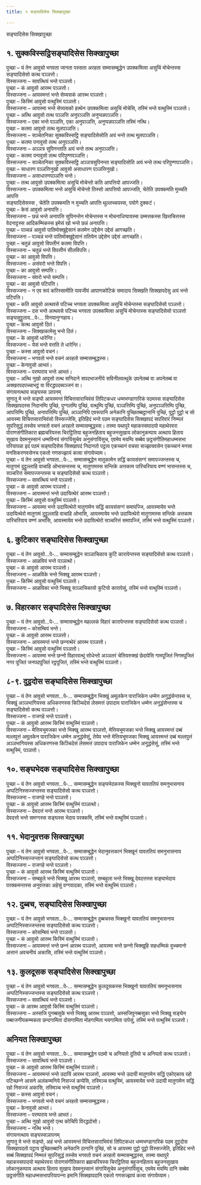 ```yaml
---
title: १ सङ्घादिसेस सिक्खापुच्छा

---
```

सङ्घादिसेस सिक्खापुच्छा  


## १. सुक्कविस्सट्ठिसङ्घादिसेस सिक्खापुच्छा

पुच्छा – यं तेन आवुसो भगवता जानता पस्सता अरहता सम्मासम्बुद्धेन उपक्कमित्वा असुचिं मोचेन्तस्स सङ्घादिसेसो कत्थ पञ्ञत्तो।  
विस्सज्जना – सावत्थियं भन्ते पञ्ञत्तो।  
पुच्छा – कं आवुसो आरब्भ पञ्ञत्तो।  
विस्सज्जना – आयस्मन्तं भन्ते सेय्यसकं आरब्भ पञ्ञत्तो।  
पुच्छा – किस्मिं आवुसो वत्थुस्मिं पञ्ञत्तो।  
विस्सज्जना – आयस्मा भन्ते सेय्यसको हत्थेन उपक्कमित्वा असुचिं मोचेसि, तस्मिं भन्ते वत्थुस्मिं पञ्ञत्तो।  
पुच्छा – अत्थि आवुसो तत्थ पञ्ञत्ति अनुपञ्ञत्ति अनुप्पन्नपञ्ञत्ति।  
विस्सज्जना – एका भन्ते पञ्ञत्ति, एका अनुपञ्ञत्ति, अनुप्पन्नपञ्ञत्ति तस्मिं नत्थि।  
पुच्छा – कतमा आवुसो तत्थ मूलपञ्ञत्ति।  
विस्सज्जना – सञ्चेतनिका सुक्कविस्सट्ठि सङ्घादिसेसोति अयं भन्ते तत्थ मूलपञ्ञत्ति।  
पुच्छा – कतमा पनावुसो तत्थ अनुपञ्ञत्ति।  
विस्सज्जना – अञ्ञत्र सुपिनन्ताति अयं भन्ते तत्थ अनुपञ्ञत्ति।  
पुच्छा – कतमा पनावुसो तत्थ परिपुण्णपञ्ञत्ति।  
विस्सज्जना – सञ्चेतनिका सुक्कविस्सट्ठि अञ्ञत्रसुपिनन्ता सङ्घादिसोति अयं भन्ते तत्थ परिपुण्णपञ्ञत्ति।  
पुच्छा – साधारण पञ्ञत्तिनुखो आवुसो असाधारण पञ्ञत्तिनुखो।  
विस्सज्जना – असाधारणपञ्ञत्ति भन्ते।  
पुच्छा – तत्थ आवुसो उपक्कमित्वा असुचिं मोचेन्तो कति आपत्तियो आपज्जति।  
विस्सज्जना – उपक्कमित्वा भन्ते असुचिं मोचेन्तो तिस्सो आपत्तियो आपज्जति, चेतेति उपक्कमति मुच्चति आपत्ति  
सङ्घादिसेसस्स , चेतेति उपक्कमति न मुच्चति आपत्ति थुल्लच्चयस्स, पयोगे दुक्कटं।  
पुच्छा – केसं आवुसो अनापत्ति।  
विस्सज्जना – छन्नं भन्ते अनापत्ति सुपिनन्तेन मोचेन्तस्स न मोचनाधिप्पायस्स उम्मत्तकस्स खित्तचित्तस्स वेदनाट्टस्स आदिकम्मिकस्स इमेसं खो भन्ते छन्नं अनापत्ति।  
पुच्छा – पञ्चन्नं आवुसो पातिमोक्खुद्देसानं कतमेन उद्देसेन उद्देसं आगच्छति।  
विस्सज्जना – पञ्चन्नं भन्ते पातिमोक्खुद्देसानं ततियेन उद्देसेन उद्देसं आगच्छति।  
पुच्छा – चतुन्नं आवुसो विपत्तीनं कतमा विपत्ति।  
विस्सज्जना – चतुन्नं भन्ते विपत्तीनं सीलविपत्ति।  
पुच्छा – का आवुसो विपत्ति।  
विस्सज्जना – असंवरो भन्ते विपत्ति।  
पुच्छा – का आवुसो सम्पत्ति।  
विस्सज्जना – संवरो भन्ते सम्पत्ति।  
पुच्छा – का आवुसो पटिपत्ति।  
विस्सज्जना – न एव रूपं करिस्सामीति यावजीवं आपाणकोटिकं समादाय सिक्खति सिक्खापदेसु अयं भन्ते पटिपत्ति।  
पुच्छा – कति आवुसो अत्थवसे पटिच्च भगवता उपक्कमित्वा असुचिं मोचेन्तस्स सङ्घादिसेसो पञ्ञत्तो।  
विस्सज्जना – दस भन्ते अत्थवसे पटिच्च भगवता उपक्कमित्वा असुचिं मोचेन्तस्स सङ्घादिसेसो पञ्ञत्तो सङ्घसुट्ठुताय…पे॰… विनयानुग्गहाय।  
पुच्छा – कत्थ आवुसो ठितं।  
विस्सज्जना – सिक्खाकामेसु भन्ते ठितं।  
पुच्छा – के आवुसो धारेन्ति।  
विस्सज्जना – येसं भन्ते वत्तति ते धारेन्ति।  
पुच्छा – कस्स आवुसो वचनं।  
विस्सज्जना – भगवतो भन्ते वचनं अरहतो सम्मासम्बुद्धस्स।  
पुच्छा – केनावुसो आभतं।  
विस्सज्जना – परम्पराय भन्ते आभतं।  
पुच्छा – अत्थि नुखो आवुसो तत्थ सनिदाने सपदभाजनीये सविनीतवत्थुके उपनेतब्बं वा अपनेतब्बं वा अक्खरपदपच्चाभट्ठं वा विरद्धपदब्यञ्जनं वा।  
संगायनत्थाय सङ्घस्स ञापनम्  
सुणातु मे भन्ते सङ्घो आयस्मन्तं विचित्तसाराभिवंसं तिपिटकधर धम्मभण्डागारिकं पठमस्स सङ्घादिसेस सिक्खापदस्स निदानम्पि पुच्छिं, पुग्गलम्पि पुच्छिं, वत्थुम्पि पुच्छिं, पञ्ञत्तिम्पि पुच्छिं, अनुपञ्ञत्तिम्पि पुच्छि, आपत्तिम्पि पुच्छिं, अनापत्तिम्पि पुच्छिं, अञ्ञानिपि एवरूपानि अनेकानि पुच्छितब्बट्ठानानि पुच्छिं, पुट्ठो पुट्ठो च सो आयस्मा विचित्तसाराभिवंसो विस्सज्जेसि, इतिहिदं भन्ते पठम सङ्घादिसेस सिक्खापदं सपरिवारं निम्मलं सुपरिसुद्धं तस्सेव भगवतो वचनं अरहतो सम्मासम्बुद्धस्स। तस्मा यथापुरे महाकस्सपादयो महाथेरवरा पोराणसंगीतिकारा ब्रह्मचरियस्स चिरट्ठितिया बहुजनहिताय बहुजनसुखाय लोकानुकम्पाय अत्थाय हिताय सुखाय देवमनुस्सानं धम्मविनयं संगायिंसुचेव अनुसंगायिंसुच, एवमेव मयम्पि सब्बेव छट्ठसंगीतिमहाधम्मसभा परियापन्ना इदं पठमं सङ्घादिसेस सिक्खापदं निदानतो पट्ठाय एकच्चानं वचसा सज्झायवसेन एकच्चानं मनसा मनसिकरणवसेनच एकतो गणसज्झायं कत्वा संगायेय्याम।  
पुच्छा – यं तेन आवुसो भगवता…पे॰… सम्मासम्बुद्धेन मातुकामेन सद्धिं कायसंसग्गं समापज्जन्तस्स च, मातुगामं दुट्ठुल्लाहि वाचाहि ओभासन्तस्स च, मातुगामस्स सन्तिके अत्तकाम पारिचरियाय वण्णं भासन्तस्स च, सञ्चरित्तं समापज्जन्तस्स च सङ्घादिसेसो कत्थ पञ्ञत्तो।  
विस्सज्जना – सावत्थियं भन्ते पञ्‍ञत्तो।  
पुच्छा – कं आवुसो आरब्भ पञ्‍ञत्तो।  
विस्सज्‍जना – आयस्मन्तं भन्ते उदायित्थेरं आरब्भ पञ्‍ञत्तो।  
पुच्छा – किस्मिं आवुसो वत्थुस्मिं पञ्‍ञत्तो।  
विस्सज्‍जना – आयस्मा भन्ते उदायित्थेरो मातुगामेन सद्धिं कायसंसग्गं समापज्‍जि, आयस्मायेव भन्ते उदायित्थेरो मातुगामं दुट्ठुल्‍लाहि वाचाहि ओभासि, आयस्मायेव भन्ते उदायित्थेरो मातुगामस्स सन्तिके अत्तकाम पारिचरियाय वण्णं अभासि, आयस्मायेव भन्ते उदायित्थेरो सञ्‍चरित्तं समापज्‍जिं, तस्मिं भन्ते वत्थुस्मिं पञ्‍ञत्तो।  


## ६. कुटिकार सङ्घादिसेस सिक्खापुच्छा

पुच्छा – यं तेन आवुसो…पे॰… सम्मासम्बुद्धेन सञ्‍ञाचिकाय कुटिं कारापेन्तस्स सङ्घादिसेसो कत्थ पञ्‍ञत्तो।  
विस्सज्‍जना – आळवियं भन्ते पञ्‍ञत्थो।  
पुच्छा – कं आवुसो आरब्भ पञ्‍ञत्तो।  
विस्सज्‍जना – आळविके भन्ते भिक्खू आरब्भ पञ्‍ञत्तो।  
पुच्छा – किस्मिं आवुसो वत्थुस्मिं पञ्‍ञत्तो।  
विस्सज्‍जना – आळविका भन्ते भिक्खू सञ्‍ञाचिकायो कुटियो कारापेसुं, तस्मिं भन्ते वत्थुस्मिं पञ्‍ञत्तो।  


## ७. विहारकार सङ्घादिसेस सिक्खापुच्छा

पुच्छा – यं तेन आवुसो…पे॰… सम्मासम्बुद्धेन महल्‍लकं विहारं कारापेन्तस्स सङ्घादिसेसो कत्थ पञ्‍ञत्तो।  
विस्सज्‍जना – कोसम्बियं भन्ते।  
पुच्छा – कं आवुसो आरब्भ पञ्‍ञत्तो।  
विस्सज्‍जना – आयस्मन्तं भन्ते छन्‍नत्थेरं आरब्भ पञ्‍ञत्तो।  
पुच्छा – किस्मिं आवुसो वत्थुस्मिं पञ्‍ञत्तो।  
विस्सज्‍जना – आयस्मा भन्ते छन्‍नो विहारवत्थुं सोधेन्तो अञ्‍ञतरं चेतियरुक्खं छेदापेसि गामपूजितं निगमपूजितं नगर पूजितं जनपदपूजितं रट्ठपूजितं, तस्मिं भन्ते वत्थुस्मिं पञ्‍ञत्तो।  


## ८-९. दुट्ठदोस सङ्घादिसेस सिक्खापुच्छा

पुच्छा – यं तेन आवुसो भगवता…पे॰… सम्मासम्बुद्धेन भिक्खुं अमूलकेन पाराजिकेन धम्मेन अनुद्धंसेन्तस्स च, भिक्खुं अञ्‍ञभागियस्स अधिकरणस्स किञ्‍चिदेसं लेसमत्तं उपादाय पाराजिकेन धम्मेन अनुद्धंसेन्तस्स च सङ्घादिसेसो कत्थ पञ्‍ञत्तो।  
विस्सज्‍जना – राजगहे भन्ते पञ्‍ञत्तो।  
पुच्छा – कं आवुसो आरब्भ किस्मिं वत्थुस्मिं पञ्‍ञत्तो।  
विस्सज्‍जना – मेत्तियभूमजका भन्ते भिक्खू आरब्भ पञ्‍ञत्तो, मेत्तियभूमजका भन्ते भिक्खू आयस्मन्तं दब्बं मल्‍लपुत्तं अमूलकेन पाराजिकेन धम्मेन अनुद्धंसेसुं, तेयेव भन्ते मेत्तियभूमजका भिक्खू आयस्मन्तं दब्बं मल्‍लपुत्तं अञ्‍ञभागियस्स अधिकरणस्स किञ्‍चिदेसं लेसमत्तं उपादाय पाराजिकेन धम्मेन अनुद्धंसेसुं, तस्मिं भन्ते वत्थुस्मिं, पञ्‍ञत्तो।  


## १०. सङ्घभेदक सङ्घादिसेस सिक्खापुच्छा

पुच्छा – यं तेन आवुसो भगवता…पे॰… सम्मासम्बुद्धेन सङ्घभेदकस्स भिक्खुनो यावततियं समनुभासनाय अप्पटिनिस्सज्‍जन्तस्स सङ्घादिसेसो कत्थ पञ्‍ञत्तो।  
विस्सज्‍जना – राजगहे भन्ते पञ्‍ञत्तो।  
पुच्छा – कं आवुसो आरब्भ किस्मिं वत्थुस्मिं पञ्‍ञत्थो।  
विस्सज्‍जना – देवदत्तं भन्ते आरब्भ पञ्‍ञत्तो।  
देवदत्तो भन्ते समग्गस्स सङ्घस्स भेदाय परक्‍कमि, तस्मिं भन्ते वत्थुस्मिं पञ्‍ञत्तो।  


## ११. भेदानुवत्तक सिक्खापुच्छा

पुच्छा – यं तेन आवुसो भगवता…पे॰… सम्मासम्बुद्धेन भेदानुवत्तकानं भिक्खूनं यावततियं समनुभासनाय अप्पटिनिस्सज्‍जन्तानं सङ्घादिसेसो कत्थ पञ्‍ञत्तो।  
विस्सज्‍जना – राजगहे भन्ते पञ्‍ञत्तो।  
पुच्छा – कं आवुसो आरब्भ किस्मिं वत्थुस्मिं पञ्‍ञत्तो।  
विस्सज्‍जना – सम्बहुले भन्ते भिक्खू आरब्भ पञ्‍ञत्तो, सम्बहुला भन्ते भिक्खू देवदत्तस्स सङ्घाभेदाय परक्‍कमन्तस्स अनुवत्तका अहेसुं वग्गवादका, तस्मिं भन्ते वत्थुस्मिं पञ्‍ञत्तो।  


## १२. दुब्बच, सङ्घादिसेस सिक्खापुच्छा

पुच्छा – यं तेन आवुसो भगवता…पे॰… सम्मासम्बुद्धेन दुब्बचस्स भिक्खुनो यावततियं समनुभासनाय अप्पटिनिस्सज्‍जन्तस्स सङ्घादिसेसो कत्थ पञ्‍ञत्तो।  
विस्सज्‍जना – कोसम्बियं भन्ते पञ्‍ञत्तो।  
पुच्छा – कं आवुसो आरब्भ किस्मिं वत्थुस्मिं पञ्‍ञत्तो।  
विस्सज्‍जना – आयस्मन्तं भन्ते छन्‍नं आरब्भ पञ्‍ञत्तो, आयस्मा भन्ते छन्‍नो भिक्खूहि सहधम्मिकं वुच्‍चमानो अत्तानं अवचनीयं अकासि, तस्मिं भन्ते वत्थुस्मिं पञ्‍ञत्तो।  


## १३. कुलदूसक सङ्घादिसेस सिक्खापुच्छा

पुच्छा – यं तेन आवुसो भगवता…पे॰… सम्मासम्बुद्धेन कुलदूसकस्स भिक्खुनो यावततियं समनुभासनाय अप्पटिनिस्सज्‍जन्तस्स सङ्घादिसेसो कत्थ पञ्‍ञत्तो।  
विस्सज्‍जना – सावत्थियं भन्ते पञ्‍ञत्तो।  
पुच्छा – कं आरब्भ आवुसो किस्मिं वत्थुस्मिं पञ्‍ञत्तो।  
विस्सज्‍जना – अस्सजि पुनब्बसुके भन्ते भिक्खू आरब्भ पञ्‍ञत्तो, अस्सजिपुनब्बसुका भन्ते भिक्खू सङ्घेन पब्बाजनीयकम्मकता छन्दगामिता दोसगामिता मोहगामिता भयगामिता पापेसुं, तस्मिं भन्ते वत्थुस्मिं पञ्‍ञत्तो।  


## अनियत सिक्खापुच्छा

पुच्छा – यं तेन आवुसो भगवता…पे॰… सम्मासम्बुद्धेन पठमो च अनियतो दुतियो च अनियतो कत्थ पञ्‍ञत्तो।  
विस्सज्‍जना – सावत्थियं भन्ते पञ्‍ञत्तो।  
पुच्छा – कं आवुसो आरब्भ किस्मिं वत्थुस्मिं पञ्‍ञत्तो।  
विस्सज्‍जना – आयस्मन्तं भन्ते उदायिं आरब्भ पञ्‍ञत्तो, आयस्मा भन्ते उदायी मातुगामेन सद्धिं एकोएकाय रहो पटिच्छन्‍ने आसने अलंकम्मनिये निसज्‍जं कप्पेसि, तस्मिञ्‍च वत्थुस्मिं, आयस्मायेव भन्ते उदायी मातुगामेन सद्धिं रहो निसज्‍जं अकासि, तस्मिञ्‍च भन्ते वत्थुस्मिं पञ्‍ञत्तो।  
पुच्छा – कस्स आवुसो वचनं।  
विस्सज्‍जना – भगवतो भन्ते वचनं अरहतो सम्मासम्बुद्धस्स।  
पुच्छा – केनावुसो आभतं।  
विस्सज्‍जना – परम्पराय भन्ते आभतं।  
पुच्छा – अत्थि नुखो आवुसो एत्थ कोचिपि विरद्धदोसो।  
विस्सज्‍जना – नत्थि भन्ते।  
संगायनत्थाय सङ्घस्सञापनम्  
सुणातु मे भन्ते सङ्घो, अहं भन्ते आयस्मन्तं विचित्तसाराभिवंसं तिपिटकधर धम्मभण्डागारिकं पठम दुट्ठदोस सिक्खापदतो पट्ठाय पुच्छितब्बानि अनेकानि ठानानि पुच्छिं, सो च आयस्मा पुट्ठो पुट्ठो विस्सज्‍जेति, इतिहिदं भन्ते सब्बं सिक्खापदं निम्मलं सुपरिसुद्धं तस्सेव भगवतो वचनं अरहतो सम्मासम्बुद्धस्स, तस्मा यथापुरे महाकस्सपादयो महाथेरवरा पोराणसंगीतिकारा ब्रह्मचरियस्स चिरट्ठितिया बहुजनहिताय बहुजनसुखाय लोकानुकम्पाय अत्थाय हिताय सुखाय देवमनुस्सानं संगायिंसुचेव अनुसंगायिंसुच, एवमेव मयम्पि दानि सब्बेव छट्ठसंगीति महाधम्मसभापरियापन्‍ना इमानि सिक्खापदानि एकतो गणसज्झायं कत्वा संगायेय्याम।  